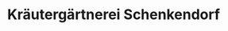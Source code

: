 ---
title: "Kräutergärtnerei Schenkendorf"
url: /alpen/kraeutergaertnerei-schenkendorf/
shop: Hofladen
---